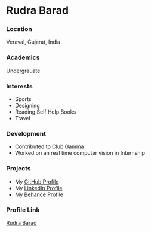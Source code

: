 # Rudra Barad

### Location

Veraval, Gujarat, India

### Academics

Undergrauate

### Interests

- Sports
- Designing
- Reading Self Help Books
- Travel

### Development

- Contributed to Club Gamma
- Worked on an real time computer vision in Internship

### Projects

- My [GitHub Profile](https://github.com/rudrabarad)
- My [LinkedIn Profile](https://www.linkedin.com/in/rudra-barad/)
- My [Behance Profile](https://www.behance.net/rudrabarad)

### Profile Link

[Rudra Barad](https://github.com/rudrabarad)
